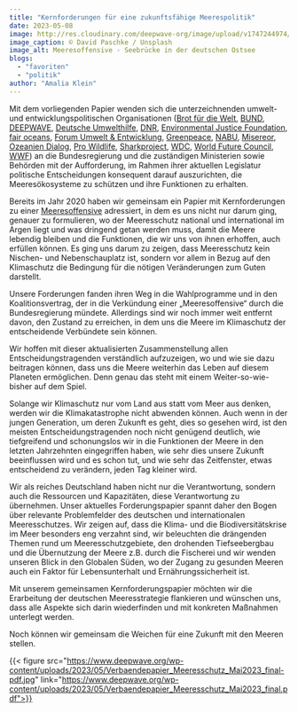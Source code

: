 ```yaml
---
title: "Kernforderungen für eine zukunftsfähige Meerespolitik"
date: 2023-05-08
image: http://res.cloudinary.com/deepwave-org/image/upload/v1747244974/deepwave.org/david-paschke-unsplash_Seebruecke_Ostsee-scaled.jpg
image_caption: © David Paschke / Unsplash
image_alt: Meeresoffensive - Seebrücke in der deutschen Ostsee
blogs: 
  - "favoriten"
  - "politik"
author: "Amalia Klein"
---
```


Mit dem vorliegenden Papier wenden sich die unterzeichnenden umwelt- und entwicklungspolitischen Organisationen ([Brot für die Welt](https://www.brot-fuer-die-welt.de/), [BUND](https://www.bund.net/), [DEEPWAVE](http://deepwave.org), [Deutsche Umwelthilfe](https://www.duh.de/home/), [DNR](https://www.dnr.de/), [Environmental Justice Foundation](https://ejfoundation.org/), [fair oceans](https://fair-oceans.info/), [Forum Umwelt & Entwicklung](https://www.forumue.de/), [Greenpeace](https://www.greenpeace.de/), [NABU](https://www.nabu.de/), [Misereor](https://www.misereor.de/), [Ozeanien Dialog](http://www.ozeanien-dialog.de), [Pro Wildlife](https://www.prowildlife.de/), [Sharkproject](https://germany.sharkproject.org/), [WDC](https://de.whales.org/), [World Future Council](https://www.worldfuturecouncil.org/de/), [WWF](https://www.wwf.de/)) an die Bundesregierung und die zuständigen Ministerien sowie Behörden mit der Aufforderung, im Rahmen ihrer aktuellen Legislatur politische Entscheidungen konsequent darauf auszurichten, die Meeresökosysteme zu schützen und ihre Funktionen zu erhalten.

Bereits im Jahr 2020 haben wir gemeinsam ein Papier mit Kernforderungen zu einer [Meeresoffensive](https://www.deepwave.org/die-ozeane/meerespolitik/) adressiert, in dem es uns nicht nur darum ging, genauer zu formulieren, wo der Meeresschutz national und international im Argen liegt und was dringend getan werden muss, damit die Meere lebendig bleiben und die Funktionen, die wir uns von ihnen erhoffen, auch erfüllen können. Es ging uns darum zu zeigen, dass Meeresschutz kein Nischen- und Nebenschauplatz ist, sondern vor allem in Bezug auf den Klimaschutz die Bedingung für die nötigen Veränderungen zum Guten darstellt.

Unsere Forderungen fanden ihren Weg in die Wahlprogramme und in den Koalitionsvertrag, der in die Verkündung einer „Meeresoffensive“ durch die Bundesregierung mündete. Allerdings sind wir noch immer weit entfernt davon, den Zustand zu erreichen, in dem uns die Meere im Klimaschutz der entscheidende Verbündete sein können.

Wir hoffen mit dieser aktualisierten Zusammenstellung allen Entscheidungstragenden verständlich aufzuzeigen, wo und wie sie dazu beitragen können, dass uns die Meere weiterhin das Leben auf diesem Planeten ermöglichen. Denn genau das steht mit einem Weiter-so-wie-bisher auf dem Spiel.

Solange wir Klimaschutz nur vom Land aus statt vom Meer aus denken, werden wir die Klimakatastrophe nicht abwenden können. Auch wenn in der jungen Generation, um deren Zukunft es geht, dies so gesehen wird, ist den meisten Entscheidungstragenden noch nicht genügend deutlich, wie tiefgreifend und schonungslos wir in die Funktionen der Meere in den letzten Jahrzehnten eingegriffen haben, wie sehr dies unsere Zukunft beeinflussen wird und es schon tut, und wie sehr das Zeitfenster, etwas entscheidend zu verändern, jeden Tag kleiner wird.

Wir als reiches Deutschland haben nicht nur die Verantwortung, sondern auch die Ressourcen und Kapazitäten, diese Verantwortung zu übernehmen. Unser aktuelles Forderungspapier spannt daher den Bogen über relevante Problemfelder des deutschen und internationalen Meeresschutzes. Wir zeigen auf, dass die Klima- und die Biodiversitätskrise im Meer besonders eng verzahnt sind, wir beleuchten die drängenden Themen rund um Meeresschutzgebiete, den drohenden Tiefseebergbau und die Übernutzung der Meere z.B. durch die Fischerei und wir wenden unseren Blick in den Globalen Süden, wo der Zugang zu gesunden Meeren auch ein Faktor für Lebensunterhalt und Ernährungssicherheit ist.

Mit unserem gemeinsamen Kernforderungspapier möchten wir die Erarbeitung der deutschen Meeresstrategie flankieren und wünschen uns, dass alle Aspekte sich darin wiederfinden und mit konkreten Maßnahmen unterlegt werden.

Noch können wir gemeinsam die Weichen für eine Zukunft mit den Meeren stellen.

{{< figure src="https://www.deepwave.org/wp-content/uploads/2023/05/Verbaendepapier_Meeresschutz_Mai2023_final-pdf.jpg" link="https://www.deepwave.org/wp-content/uploads/2023/05/Verbaendepapier_Meeresschutz_Mai2023_final.pdf">}}